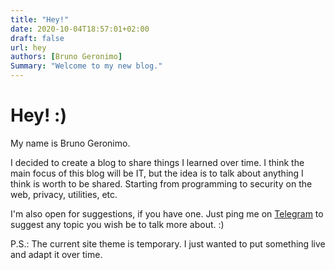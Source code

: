 ```yaml
---
title: "Hey!"
date: 2020-10-04T18:57:01+02:00
draft: false
url: hey
authors: [Bruno Geronimo]
Summary: "Welcome to my new blog."
---
```


# Hey! :)

My name is Bruno Geronimo.

I decided to create a blog to share things I learned over time. I think the main focus of this blog will be IT, but the idea is to talk about anything I think is worth to be shared. Starting from programming to security on the web, privacy, utilities, etc.

I'm also open for suggestions, if you have one. Just ping me on [Telegram](https://t.me/brunogeronimo) to suggest any topic you wish be to talk more about. :)

P.S.: The current site theme is temporary. I just wanted to put something live and adapt it over time.